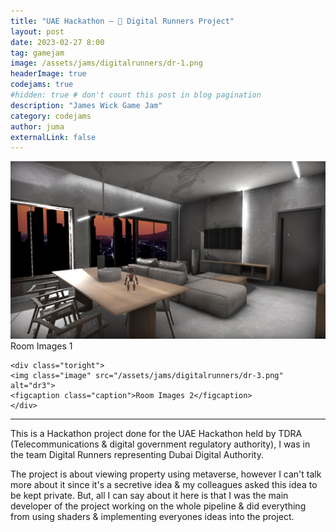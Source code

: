 ```yaml
---
title: "UAE Hackathon — 🌃 Digital Runners Project"
layout: post
date: 2023-02-27 8:00
tag: gamejam
image: /assets/jams/digitalrunners/dr-1.png
headerImage: true
codejams: true
#hidden: true # don't count this post in blog pagination
description: "James Wick Game Jam"
category: codejams
author: juma
externalLink: false
---
```


<div class="side-by-side">
    <div class="toleft">
    <img class="image" src="/assets/jams/digitalrunners/dr-2.png" alt="dr2">
    <figcaption class="caption">Room Images 1</figcaption>
    </div>

    <div class="toright">
    <img class="image" src="/assets/jams/digitalrunners/dr-3.png" alt="dr3">
    <figcaption class="caption">Room Images 2</figcaption>
    </div>
</div>

---

This is a Hackathon project done for the UAE Hackathon held by TDRA (Telecommunications & digital government regulatory authority), I was in the team Digital Runners representing Dubai Digital Authority.

The project is about viewing property using metaverse, however I can't talk more about it since it's a secretive idea & my colleagues asked this idea to be kept private. But, all I can say about it here is that I was the main developer of the project working on the whole pipeline & did everything from using shaders & implementing everyones ideas into the project.